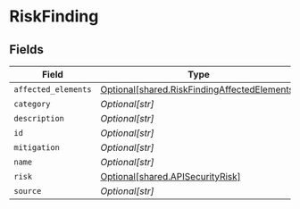 # RiskFinding


## Fields

| Field                                                                                              | Type                                                                                               | Required                                                                                           | Description                                                                                        |
| -------------------------------------------------------------------------------------------------- | -------------------------------------------------------------------------------------------------- | -------------------------------------------------------------------------------------------------- | -------------------------------------------------------------------------------------------------- |
| `affected_elements`                                                                                | [Optional[shared.RiskFindingAffectedElements]](../../models/shared/riskfindingaffectedelements.md) | :heavy_minus_sign:                                                                                 | N/A                                                                                                |
| `category`                                                                                         | *Optional[str]*                                                                                    | :heavy_minus_sign:                                                                                 | N/A                                                                                                |
| `description`                                                                                      | *Optional[str]*                                                                                    | :heavy_minus_sign:                                                                                 | N/A                                                                                                |
| `id`                                                                                               | *Optional[str]*                                                                                    | :heavy_minus_sign:                                                                                 | N/A                                                                                                |
| `mitigation`                                                                                       | *Optional[str]*                                                                                    | :heavy_minus_sign:                                                                                 | N/A                                                                                                |
| `name`                                                                                             | *Optional[str]*                                                                                    | :heavy_minus_sign:                                                                                 | N/A                                                                                                |
| `risk`                                                                                             | [Optional[shared.APISecurityRisk]](../../models/shared/apisecurityrisk.md)                         | :heavy_minus_sign:                                                                                 | N/A                                                                                                |
| `source`                                                                                           | *Optional[str]*                                                                                    | :heavy_minus_sign:                                                                                 | N/A                                                                                                |
